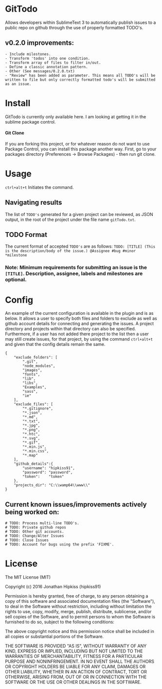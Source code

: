 # GitTodo
Allows developers within SublimeText 3 to automatically publish issues to a public repo on github through the use of properly formatted TODO's.

## v0.2.0 improvements:
```
- Include milestones.
- Transform 'todos' into one condition.
- Transform array of files to filter in/out.
- Define a classic annotation pattern.
- Other (See messages/0.2.0.txt)
- "Review" has been added as parameter. This means all TODO's will be written to file but only correctly formatted todo's will be submitted as an issue.
```

# Install
GitTodo is currently only available here. I am looking at getting it in the sublime package control.

#### Git Clone
If you are forking this project, or for whatever reason do not want to use Package Control, you can install this package another way. First, go to your packages directory (Preferences -> Browse Packages) - then run git clone.

# Usage
`ctrl+alt+t` Initiates the command.

## Navigating results
The list of `TODO's` generated for a given project can be reviewed, as JSON output, in the root of the project under the file name `gitTodo.txt`.

## TODO Format
The current format of accepted `TODO's` are as follows:
`TODO: [TITLE] (This is the description/body of the issue.) @Assignee #bug #minor *milestone`
### Note: Minimum requirements for submitting an issue is the `[TITLE]`. Description, assignee, labels and milestones are optional.


# Config
An example of the current configuration is available in the plugin and is as below. It allows a user to specify both files and folders to exclude as well as github account details for connecting and generating the issues. A project directory and projects within that directory can also be specified. Furthermore, if a user has not added there project to the list then a user may still create issues, for that project, by using the command `ctrl+alt+t` and given that the config details remain the same.

```
{
	"exclude_folders": [
		".git",
		"node_modules",
		"images",
		"fonts",
		"lib",
		"libs",
		"Examples",
		"sass",
		"ie"
	],
	"exclude_files": [
		"*.gitignore",
		"*.json",
		"*.md",
		"*.txt",
		"*.jpg",
		"*.png",
		"*.htc",
		"*.svg",
		"*.gif",
		"*.min.js",
		"*.min.css",
		"*.map"
	],
	"github_details":{
		"username": "hipkiss91",
		"password": "password",
		"token":    "token"
	},
	"projects_dir": "C:\\wamp64\\www\\"
}

```

## Current known issues/improvements actively being worked on:
```
# TODO: Process multi-line TODO's.
# TODO: Private github repos
# TODO: Other git accounts.
# TODO: Change/Alter Issues
# TODO: Close Issues
# TODO: Account for bugs using the prefix 'FIXME'.
```


# License

The MIT License (MIT)

Copyright (c) 2016 Jonathan Hipkiss (hipkiss91)

Permission is hereby granted, free of charge, to any person obtaining a copy of this software and associated documentation files (the "Software"), to deal in the Software without restriction, including without limitation the rights to use, copy, modify, merge, publish, distribute, sublicense, and/or sell copies of the Software, and to permit persons to whom the Software is furnished to do so, subject to the following conditions:

The above copyright notice and this permission notice shall be included in all copies or substantial portions of the Software.

THE SOFTWARE IS PROVIDED "AS IS", WITHOUT WARRANTY OF ANY KIND, EXPRESS OR IMPLIED, INCLUDING BUT NOT LIMITED TO THE WARRANTIES OF MERCHANTABILITY, FITNESS FOR A PARTICULAR PURPOSE AND NONINFRINGEMENT. IN NO EVENT SHALL THE AUTHORS OR COPYRIGHT HOLDERS BE LIABLE FOR ANY CLAIM, DAMAGES OR OTHER LIABILITY, WHETHER IN AN ACTION OF CONTRACT, TORT OR OTHERWISE, ARISING FROM, OUT OF OR IN CONNECTION WITH THE SOFTWARE OR THE USE OR OTHER DEALINGS IN THE SOFTWARE.
